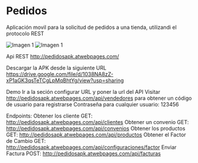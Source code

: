# Pedidos
Aplicación movil para la solicitud de pedidos a una tienda, utilizandi el protocolo REST

<img src="https://drive.google.com/file/d/1ZTBlNxjSSkANZWpJGbCRYPTSkSqW497S/view?usp=sharing" alt="Imagen 1"/>
<img src="https://drive.google.com/file/d/10PTyIgk3X77o3e-V7J8mGVl7G3hStYzH/view?usp=sharing" alt="Imagen 1"/>


Api REST
http://pedidosapk.atwebpages.com/

Descargar la APK desde la siguiente URL
https://drive.google.com/file/d/1038NA8zZ-xP1aGK3qsTeTCgLpMqBhtYg/view?usp=sharing

Demo 
Ir a la seción configurar URL y poner la url del API 
Visitar http://pedidosapk.atwebpages.com/api/vendedores para obtener un código de usuario para registrarse
Contraseña para cualquier usuario: 123456

Endpoints:
Obtener los cliente
GET: http://pedidosapk.atwebpages.com/api/clientes
Obtener un convenio
GET: http://pedidosapk.atwebpages.com/api/convenios
Obtener los productos
GET: http://pedidosapk.atwebpages.com/api/productos
Obtener el Factor de Cambio
GET: http://pedidosapk.atwebpages.com/api/configuraciones/factor
Enviar Factura
POST: http://pedidosapk.atwebpages.com/api/facturas
